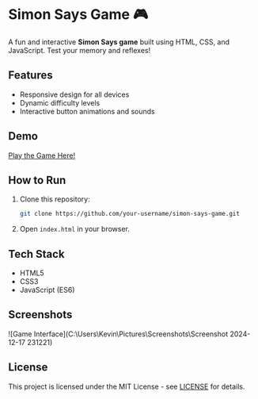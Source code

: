 # Simon Says Game 🎮

A fun and interactive **Simon Says game** built using HTML, CSS, and JavaScript. Test your memory and reflexes!

## Features
- Responsive design for all devices
- Dynamic difficulty levels
- Interactive button animations and sounds

## Demo
[Play the Game Here!](https://your-username.github.io/simon-says-game/)

## How to Run
1. Clone this repository:
   ```bash
   git clone https://github.com/your-username/simon-says-game.git
   ```
2. Open `index.html` in your browser.

## Tech Stack
- HTML5
- CSS3
- JavaScript (ES6)

## Screenshots
![Game Interface](C:\Users\Kevin\Pictures\Screenshots\Screenshot 2024-12-17 231221)

## License
This project is licensed under the MIT License - see [LICENSE](LICENSE) for details.
